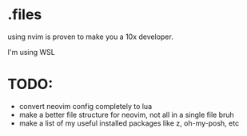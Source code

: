 # .files
using nvim is proven to make you a 10x developer.

I'm using WSL

# TODO:
- convert neovim config completely to lua
- make a better file structure for neovim, not all in a single file bruh
- make a list of my useful installed packages like z, oh-my-posh, etc
